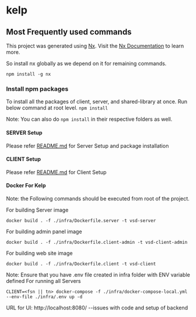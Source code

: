 # kelp

## Most Frequently used commands

This project was generated using [Nx](https://nx.dev). Visit the [Nx Documentation](https://nx.dev) to learn more.

So install nx globally as we depend on it for remaining commands.

`npm install -g nx`

### Install npm packages

To install all the packages of client, server, and shared-library at once. Run below command at root level.
`npm install`

Note: You can also do `npm install` in their respective folders as well.

#### SERVER Setup

Please refer [README.md](server/README.md) for Server Setup and package installation

#### CLIENT Setup

Please refer [README.md](client/README.md) for Client Setup

#### Docker For Kelp

Note: the Following commands should be executed from root of the project.

For building Server image

```shell
docker build . -f ./infra/Dockerfile.server -t vsd-server
```

For building admin panel image

```shell
docker build . -f ./infra/Dockerfile.client-admin -t vsd-client-admin
````

For building web site image

```shell
docker build . -f ./infra/Dockerfile.client -t vsd-client
```

Note: Ensure that you have .env file created in infra folder with ENV variable defined
For running all Servers

```
CLIENT=<fsn || tn> docker-compose -f ./infra/docker-compose-local.yml  --env-file ./infra/.env up -d
```

URL for UI: http://localhost:8080/ --issues with code and setup of backend